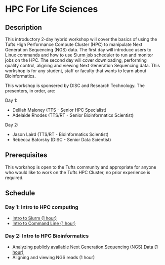 
#  HPC For Life Sciences

## Description
This introductory 2-day hybrid workshop will cover the basics of using the Tufts High Performance Compute Cluster (HPC) to manipulate Next Generation Sequencing (NGS) data. The first day will introduce users to Linux commands and how to use Slurm job scheduler to run and monitor jobs on the HPC. The second day will cover downloading, performing quality control, aligning and viewing Next Generation Sequencing data. This workshop is for any student, staff or faculty that wants to learn about Bioinformatics. 

This workshop is sponsered by DISC and Research Technology. The presenters, in order, are:

Day 1:
- Delilah Maloney (TTS - Senior HPC Specialist)
- Adelaide Rhodes (TTS/RT - Senior Bioinformatics Scientist)

Day 2:
- Jason Laird (TTS/RT - Bioinformatics Scientist)
- Rebecca Batorsky (DISC - Senior Data Scientist)


## Prerequisites

This workshop is open to the Tufts community and appropriate for anyone who would like to work on the Tufts HPC Cluster, no prior experience is required. 

## Schedule

### Day 1: Intro to HPC computing 

- [Intro to Slurm (1 hour)](IntroToSlurm/README.md)
- [Intro to Command Line (1 hour)](IntroToLinux/IntroToLinux.md)

### Day 2: Intro to HPC Bioinformatics 

- [Analyzing publicly available Next Generation Sequencing (NGS) Data (1 hour)](NgsDataDownloadQc/README.md)
- Aligning and viewing NGS reads (1 hour)
